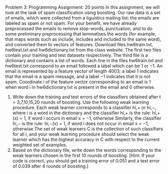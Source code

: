 Problem 3: Programming Assignment: 20 points
In this assignment, we will look at the task of spam classification using boosting. Our raw data is a set of emails, which were collected from a liguistics mailing list; the emails are labeled as spam or not spam. For your benefit, we have already preprocessed the emails to remove stop-words, punctuation, and to do some preliminary preprocessing that lemmatises the words (for example, that maps words such as include, includes and included to the same word), and converted them to vectors of features.
Download files hw6train.txt, hw6test.txt and hw6dictionary.txt from the class website. The first two files contain your training and test datasets respectively. The third file is a dictionary and contains a list of words. Each line in the files hw6train.txt and hw6test.txt correspond to an email followed a label which can be 1 or −1. An email is represented by a feature vector of length 4003; a label 1 indicates that the email is a spam message, and a label −1 indicates that it is not spam. Coordinate i of the feature vector corresponding to an email is 1 when word i in hw6dictionary.txt is present in the email and 0 otherwise.
1. Write down the training and test errors of the classifiers obtained after t = 3,7,10,15,20 rounds of boosting. Use the following weak learning procedure. Each weak learner corresponds to a classifier hi,+ or hi,−, where i is a word in the dictionary and the classifier hi,+ is the rule:
hi,+(x) = 1, if word i occurs in email x = −1, otherwise
Similarly, the classifier hi,− is the rule:
hi,−(x) = 1, if word i does not occur in email x
= −1, otherwise
The set of weak learners C is the collection of such classifiers for all i, and your weak learning procedure should select the weak learner which has the highest accuracy in C with respect to the current weighted set of examples.
2. Based on the dictionary file, write down the words corresponding to the weak learners chosen in the first 10 rounds of boosting.
[Hint: If your code is correct, you should get a training error of 0.051 and a test error of 0.039 after 4 rounds of boosting.]
